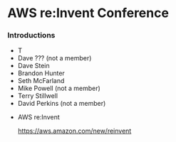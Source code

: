 AWS re:Invent Conference
========================

### Introductions
  * T
  * Dave ??? (not a member)
  * Dave Stein
  * Brandon Hunter
  * Seth McFarland
  * Mike Powell (not a member)
  * Terry Stillwell
  * David Perkins (not a member)

- AWS re:Invent
  
  https://aws.amazon.com/new/reinvent
